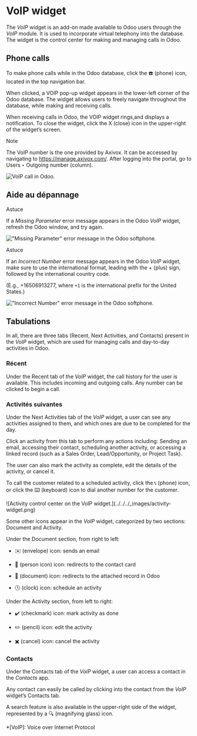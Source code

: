 # VoIP widget

The _VoIP_ widget is an add-on made available to Odoo users through the _VoIP_
module. It is used to incorporate virtual telephony into the database. The
widget is the control center for making and managing calls in Odoo.

## Phone calls

To make phone calls while in the Odoo database, click the ☎️ (phone) icon,
located in the top navigation bar.

When clicked, a VOIP pop-up widget appears in the lower-left corner of the
Odoo database. The widget allows users to freely navigate throughout the
database, while making and receiving calls.

When receiving calls in Odoo, the VOIP widget rings,and displays a
notification. To close the widget, click the X (close) icon in the upper-right
of the widget’s screen.

Note

The VoIP number is the one provided by Axivox. It can be accessed by
navigating to <https://manage.axivox.com/>. After logging into the portal, go
to Users ‣ Outgoing number (column).

![VoIP call in Odoo.](../../../_images/call.png)

## Aide au dépannage

Astuce

If a _Missing Parameter_ error message appears in the Odoo _VoIP_ widget,
refresh the Odoo window, and try again.

!["Missing Parameter" error message in the Odoo
softphone.](../../../_images/missing-parameter.png)

Astuce

If an _Incorrect Number_ error message appears in the Odoo _VoIP_ widget, make
sure to use the international format, leading with the \+ (plus) sign,
followed by the international country code.

(E.g., +16506913277, where `+1` is the international prefix for the United
States.)

!["Incorrect Number" error message in the Odoo
softphone.](../../../_images/incorrect-number.png)

## Tabulations

In all, there are three tabs (Recent, Next Activities, and Contacts) present
in the _VoIP_ widget, which are used for managing calls and day-to-day
activities in Odoo.

### Récent

Under the Recent tab of the _VoIP_ widget, the call history for the user is
available. This includes incoming and outgoing calls. Any number can be
clicked to begin a call.

### Activités suivantes

Under the Next Activities tab of the _VoIP_ widget, a user can see any
activities assigned to them, and which ones are due to be completed for the
day.

Click an activity from this tab to perform any actions including: Sending an
email, accessing their contact, scheduling another activity, or accessing a
linked record (such as a Sales Order, Lead/Opportunity, or Project Task).

The user can also mark the activity as complete, edit the details of the
activity, or cancel it.

To call the customer related to a scheduled activity, click the 📞 (phone)
icon, or click the ⌨️ (keyboard) icon to dial another number for the customer.

![Activity control center on the VoIP widget.](../../../_images/activity-
widget.png)

Some other icons appear in the _VoIP_ widget, categorized by two sections:
Document and Activity.

Under the Document section, from right to left:

  * ✉️ (envelope) icon: sends an email

  * 👤 (person icon) icon: redirects to the contact card

  * 📄 (document) icon: redirects to the attached record in Odoo

  * 🕓 (clock) icon: schedule an activity

Under the Activity section, from left to right:

  * ✔️ (checkmark) icon: mark activity as done

  * ✏️ (pencil) icon: edit the activity

  * ✖️ (cancel) icon: cancel the activity

### Contacts

Under the Contacts tab of the _VoIP_ widget, a user can access a contact in
the _Contacts_ app.

Any contact can easily be called by clicking into the contact from the _VoIP_
widget’s Contacts tab.

A search feature is also available in the upper-right side of the widget,
represented by a 🔍 (magnifying glass) icon.

  *[VoIP]: Voice over Internet Protocol

